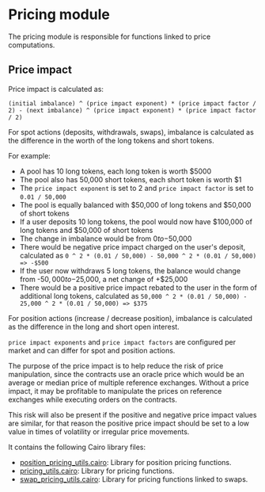 # Pricing module

The pricing module is responsible for functions linked to price computations.

## Price impact

Price impact is calculated as:

```
(initial imbalance) ^ (price impact exponent) * (price impact factor / 2) - (next imbalance) ^ (price impact exponent) * (price impact factor / 2)
```

For spot actions (deposits, withdrawals, swaps), imbalance is calculated as the
difference in the worth of the long tokens and short tokens.

For example:

- A pool has 10 long tokens, each long token is worth $5000
- The pool also has 50,000 short tokens, each short token is worth $1
- The `price impact exponent` is set to 2 and `price impact factor` is set
  to `0.01 / 50,000`
- The pool is equally balanced with $50,000 of long tokens and $50,000 of
  short tokens
- If a user deposits 10 long tokens, the pool would now have $100,000 of long
  tokens and $50,000 of short tokens
- The change in imbalance would be from $0 to -$50,000
- There would be negative price impact charged on the user's deposit,
  calculated as `0 ^ 2 * (0.01 / 50,000) - 50,000 ^ 2 * (0.01 / 50,000) => -$500`
- If the user now withdraws 5 long tokens, the balance would change
  from -$50,000 to -$25,000, a net change of +$25,000
- There would be a positive price impact rebated to the user in the form of
  additional long tokens, calculated as `50,000 ^ 2 * (0.01 / 50,000) - 25,000 ^ 2 * (0.01 / 50,000) => $375`

For position actions (increase / decrease position), imbalance is calculated
as the difference in the long and short open interest.

`price impact exponents` and `price impact factors` are configured per market
and can differ for spot and position actions.

The purpose of the price impact is to help reduce the risk of price manipulation,
since the contracts use an oracle price which would be an average or median price
of multiple reference exchanges. Without a price impact, it may be profitable to
manipulate the prices on reference exchanges while executing orders on the contracts.

This risk will also be present if the positive and negative price impact values
are similar, for that reason the positive price impact should be set to a low
value in times of volatility or irregular price movements.

It contains the following Cairo library files:

- [position_pricing_utils.cairo](https://github.com/keep-starknet-strange/satoru/blob/main/src/pricing/position_pricing_utils.cairo): Library for position pricing functions.
- [pricing_utils.cairo](https://github.com/keep-starknet-strange/satoru/blob/main/src/pricing/pricing_utils.cairo): Library for pricing functions.
- [swap_pricing_utils.cairo](https://github.com/keep-starknet-strange/satoru/blob/main/src/pricing/swap_pricing_utils.cairo): Library for pricing functions linked to swaps.